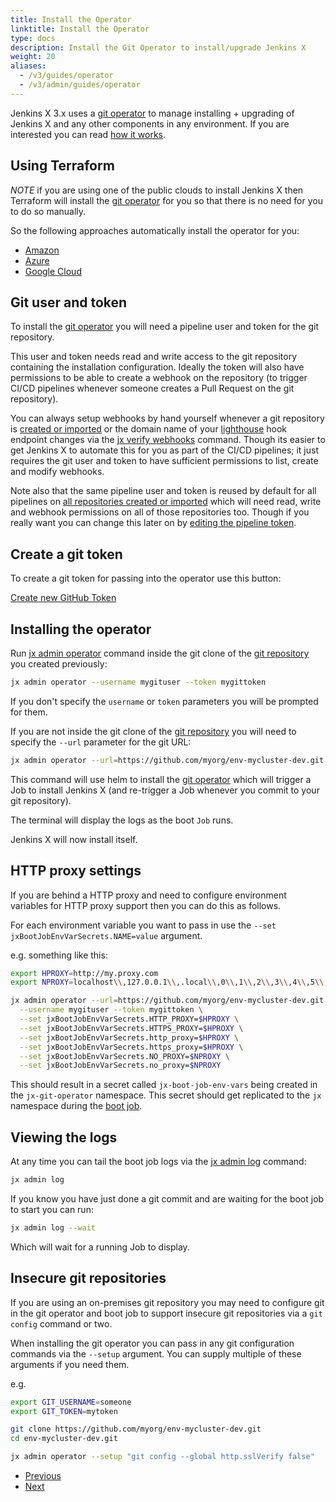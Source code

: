```yaml
---
title: Install the Operator
linktitle: Install the Operator
type: docs
description: Install the Git Operator to install/upgrade Jenkins X
weight: 20
aliases:
  - /v3/guides/operator
  - /v3/admin/guides/operator
---
```


Jenkins X 3.x uses a [git operator](https://github.com/jenkins-x/jx-git-operator) to manage installing + upgrading of Jenkins X and any other components in any environment. If you are interested you can read [how it works](/v3/about/how-it-works/).


## Using Terraform

*NOTE* if you are using one of the public clouds to install Jenkins X then Terraform will install the [git operator](https://github.com/jenkins-x/jx-git-operator) for you so that there is no need for you to do so manually.

So the following approaches automatically install the operator for you:

* [Amazon](/v3/admin/platform/eks/)
* [Azure](/v3/admin/platform/azure/)
* [Google Cloud](/v3/admin/platform/gke/)

## Git user and token

To install the [git operator](https://github.com/jenkins-x/jx-git-operator) you will need a pipeline user and token for the git repository.

This user and token needs read and write access to the git repository containing the installation configuration. Ideally the token will also have permissions to be able to create a webhook on the repository (to trigger CI/CD pipelines whenever someone creates a Pull Request on the git repository).

You can always setup webhooks by hand yourself whenever a git repository is [created or imported](/v3/develop/create-project/) or the domain name of your [lighthouse](https://github.com/jenkins-x/lighthouse) hook endpoint changes via the [jx verify webhooks](https://github.com/jenkins-x/jx-verify/blob/master/docs/cmd/jx-verify_webhooks.md) command. Though its easier to get Jenkins X to automate this for you as part of the CI/CD pipelines; it just requires the git user and token to have sufficient permissions to list, create and modify webhooks.

Note also that the same pipeline user and token is reused by default for all pipelines on [all repositories created or imported](/v3/develop/create-project/) which will need read, write and webhook permissions on all of those repositories too. Though if you really want you can change this later on by [editing the pipeline token](/v3/guides/secrets/#edit-secrets).

## Create a git token

To create a git token for passing into the operator use this button:

<a href="https://github.com/settings/tokens/new?scopes=repo,read:user,read:org,user:email,admin:repo_hook,write:packages,read:packages,write:discussion,workflow" target="github" class="btn bg-primary text-light">Create new GitHub Token</a> 

## Installing the operator

Run [jx admin operator](https://github.com/jenkins-x/jx-admin/blob/master/docs/cmd/jx-admin_operator.md) command inside the git clone of the [git repository](/v3/admin/platform/) you created previously:

```bash
jx admin operator --username mygituser --token mygittoken
```

If you don't specify the `username` or `token` parameters you will be prompted for them.

If you are not inside the git clone of the [git repository](/v3/admin/platform/) you will need to specify the `--url` parameter for the git URL:

```bash 
jx admin operator --url=https://github.com/myorg/env-mycluster-dev.git --username mygituser --token mygittoken
```

This command will use helm to install the [git operator](https://github.com/jenkins-x/jx-git-operator) which will trigger a Job to install Jenkins X (and re-trigger a Job whenever you commit to your git repository).

The terminal will display the logs as the boot `Job` runs. 

Jenkins X will now install itself.

## HTTP proxy settings

If you are behind a HTTP proxy and need to configure environment variables for HTTP proxy support then you can do this as follows.

For each environment variable you want to pass in use the `--set jxBootJobEnvVarSecrets.NAME=value` argument.

e.g. something like this:


```bash 
export HPROXY=http://my.proxy.com
export NPROXY=localhost\\,127.0.0.1\\,.local\\,0\\,1\\,2\\,3\\,4\\,5\\,6\\,7\\,8\\,9

jx admin operator --url=https://github.com/myorg/env-mycluster-dev.git \
  --username mygituser --token mygittoken \
  --set jxBootJobEnvVarSecrets.HTTP_PROXY=$HPROXY \
  --set jxBootJobEnvVarSecrets.HTTPS_PROXY=$HPROXY \
  --set jxBootJobEnvVarSecrets.http_proxy=$HPROXY \
  --set jxBootJobEnvVarSecrets.https_proxy=$HPROXY \
  --set jxBootJobEnvVarSecrets.NO_PROXY=$NPROXY \
  --set jxBootJobEnvVarSecrets.no_proxy=$NPROXY
```
      
This should result in a secret called `jx-boot-job-env-vars` being created in the `jx-git-operator` namespace. This secret should get replicated to the `jx` namespace during the [boot job]().


## Viewing the logs 

At any time you can tail the boot job logs via the [jx admin log](https://github.com/jenkins-x/jx-admin/blob/master/docs/cmd/jx-admin_log.md) command:

```bash 
jx admin log
```

If you know you have just done a git commit and are waiting for the boot job to start you can run:

```bash 
jx admin log --wait
```

Which will wait for a running Job to display.

## Insecure git repositories 

If you are using an on-premises git repository you may need to configure git in the git operator and boot job to support insecure git repositories via a `git config` command or two.

When installing the git operator you can pass in any git configuration commands via the `--setup` argument. You can supply multiple of these arguments if you need them.

e.g.


```bash
export GIT_USERNAME=someone
export GIT_TOKEN=mytoken      

git clone https://github.com/myorg/env-mycluster-dev.git
cd env-mycluster-dev.git

jx admin operator --setup "git config --global http.sslVerify false"
```

<nav>
  <ul class="pagination">
    <li class="page-item"><a class="page-link" href="../config">Previous</a></li>
    <li class="page-item"><a class="page-link" href="../secrets">Next</a></li>
  </ul>
</nav>
